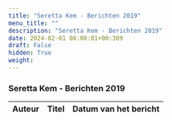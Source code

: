 ```yaml
---
title: "Seretta Kem - Berichten 2019"
menu_title: ""
description: "Seretta Kem - Berichten 2019"
date: 2024-02-01 06:00:01+00:309
draft: False
hidden: True
weight:
---
```

### Seretta Kem - Berichten 2019

**Auteur** | **Titel** | **Datum van het bericht**
---|---|---
